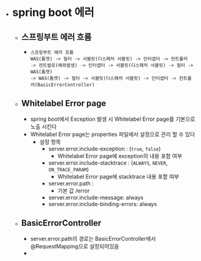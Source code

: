 - # spring boot 에러
  - ## 스프링부트 에러 흐름
    - ```text
      스프링부트 에러 흐름
      WAS(톰캣) -> 필터 -> 서블릿(디스패처 서블릿) -> 인터셉터 -> 컨트롤러 
      -> 컨트럴로(예외발생) -> 인터셉터 -> 서블릿(디스패처 서블릿) -> 필터 -> WAS(톰캣)
      -> WAS(톰캣) -> 필터 -> 서블릿(디스패처 서블릿) -> 인터셉터 -> 컨트롤러(BasicErrorController)
      ```
  - ## Whitelabel Error page
    - spring boot에서 Exception 발생 시 Whitelabel Error page를 기본으로 노출 시킨다
    - Whitelabel Error page는 properties 파일에서 설정으로 관리 할 수 있다
      - 설정 항목
        - server.error.include-exception : (`true`, `false`)
          - Whitelabel Error page에 exception의 내용 포함 여부
        - server.error.include-stacktrace : (`ALWAYS`, `NEVER`, `ON_TRACE_PARAM`)
          - Whitelabel Error page에 stacktrace 내용 포함 여부
        - server.error.path :  
          - 기본 값 /error
        - server.error.include-message: always
        - server.error.include-binding-errors: always
  - ## BasicErrorController
    - server.error.path의 경로는 BasicErrorController에서 @RequestMapping으로 설정되어있음
    - 
          
 



